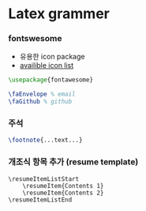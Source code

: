 Latex grammer
=======

### fontswesome
* 유용한 icon package
* [availible icon list](http://mirrors.ibiblio.org/CTAN/fonts/fontawesome/doc/fontawesome.pdf) 
```tex
\usepackage{fontawesome}

\faEnvelope % email
\faGithub % github
```

### 주석
```tex
\footnote{...text...}
```

### 개조식 항목 추가 (resume template)
```
\resumeItemListStart
    \resumeItem{Contents 1}
    \resumeItem{Contents 2}
\resumeItemListEnd
```